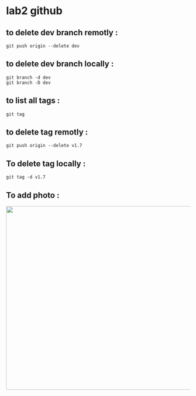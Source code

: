 # lab2 github



## to delete dev branch remotly :

```
git push origin --delete dev
```

## to delete dev branch locally :

```
git branch -d dev
git branch -D dev
```

## to list all tags :

```
git tag 
```

## to delete tag remotly :

```
git push origin --delete v1.7
```

## To delete tag locally :

```
git tag -d v1.7

```
## To add photo :
<img src ="https://encrypted-tbn0.gstatic.com/images?q=tbn:ANd9GcQr9rARiU09goQennrklazpeAAWTjBEhN_Ntg&usqp=CAU" width="800" height="500">

